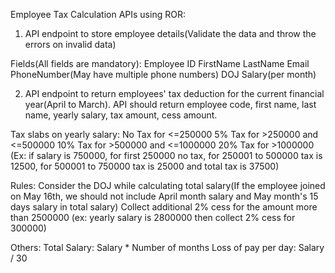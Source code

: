 Employee Tax Calculation APIs using ROR:

1. API endpoint to store employee details(Validate the data and throw the errors on invalid data)

Fields(All fields are mandatory):
  Employee ID
  FirstName
  LastName
  Email
  PhoneNumber(May have multiple phone numbers)
  DOJ
  Salary(per month)


2. API endpoint to return employees' tax deduction for the current financial year(April to March). API should return employee code, first name, last name, yearly salary, tax amount, cess amount.

Tax slabs on yearly salary:
  No Tax for <=250000
  5% Tax for >250000 and <=500000
  10% Tax for >500000 and <=1000000
  20% Tax for >1000000
  (Ex: if salary is 750000, for first 250000 no tax, for 250001 to 500000 tax is 12500, for 500001 to 750000 tax is 25000 and total tax is 37500)


Rules:
  Consider the DOJ while calculating total salary(If the employee joined on May 16th, we should not include April month salary and May month's 15 days salary in total salary)
  Collect additional 2% cess for the amount more than 2500000 (ex: yearly salary is 2800000 then collect 2% cess for 300000)

  
Others:
  Total Salary: Salary * Number of months
  Loss of pay per day: Salary / 30
